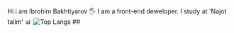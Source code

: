 Hi i am Ibrohim Bakhtiyarov 🖐️
I am a front-end deweloper.
I  study at 'Najot talim' 📊 ![Top Langs](https://github-readme-stats.vercel.app/api/top-langs/?username=IbrohimjonBaxtiyorov&layout=compact&theme=radical)  ##
